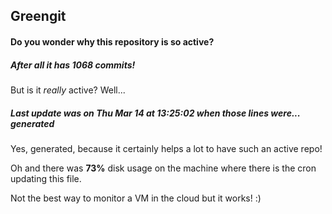 ## Greengit

#### Do you wonder why this repository is so active?

##### After all it has 1068 commits!

But is it *really* active? Well...

##### Last update was on Thu Mar 14 at 13:25:02 when those lines were... generated

Yes, generated, because it certainly helps a lot to have such an active repo!

Oh and there was **73%** disk usage on the machine
where there is the cron updating this file.

Not the best way to monitor a VM in the cloud but it works! :)
